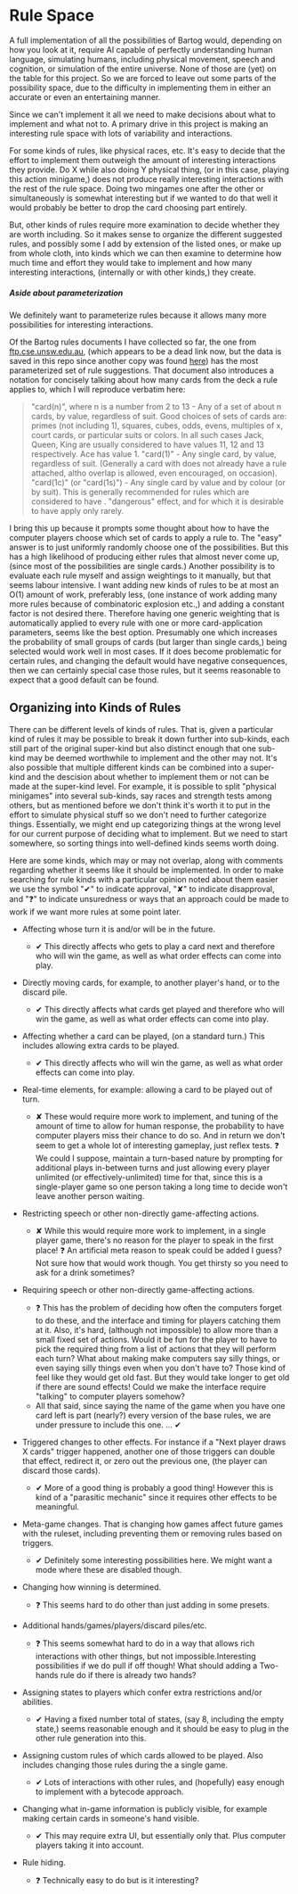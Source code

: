 # Rule Space

A full implementation of all the possibilities of Bartog would, depending on how you look at it, require AI capable of perfectly understanding human language, simulating humans, including physical movement, speech and cognition, or simulation of the entire universe. None of those are (yet) on the table for this project. So we are forced to leave out some parts of the possibility space, due to the difficulty in implementing them in either an accurate or even an entertaining manner.

Since we can't implement it all we need to make decisions about what to implement and what not to. A primary drive in this project is making an interesting rule space with lots of variability and interactions.

For some kinds of rules, like physical races, etc. It's easy to decide that the effort to implement them outweigh the amount of interesting interactions they provide. Do X while also doing Y physical thing, (or in this case, playing this action minigame,) does not produce really interesting interactions with the rest of the rule space. Doing two mingames one after the other or simultaneously is somewhat interesting but if we wanted to do that well it would probably be better to drop the card choosing part entirely.

But, other kinds of rules require more examination to decide whether they are worth including. So it makes sense to organize the different suggested rules, and possibly some I add by extension of the listed ones, or make up from whole cloth, into kinds which we can then examine to determine how much time and effort they would take to implement and how many interesting interactions, (internally or with other kinds,) they create.

##### Aside about parameterization

We definitely want to parameterize rules because it allows many more possibilities for interesting interactions.

Of the Bartog rules documents I have collected so far, the one from [ftp.cse.unsw.edu.au](ftp://ftp.cse.unsw.edu.au/pub/users/malcolmr/nomic/other_games/bartog.txt), (which appears to be a dead link now, but the data is saved in this repo since another copy was found [here](https://www.pagat.com/docs/bartog.txt)) has the most parameterized set of rule suggestions. That document also introduces a notation for concisely talking about how many cards from the deck a rule applies to, which I will reproduce verbatim here:

>"card(n)", where n is a number from 2 to 13
>        - Any of a set of about n cards, by value, regardless of suit. 
>          Good choices of sets of cards are: 
>          primes (not including 1), squares, cubes, odds, evens, 
>          multiples of x, court cards, or particular suits or colors.
>          In all such cases Jack, Queen, King are usually considered
>          to have values 11, 12 and 13 respectively. Ace has value 1.
>"card(1)"
>        - Any single card, by value, regardless of suit. (Generally a card
>          with does not already have a rule attached, altho overlap is 
>          allowed, even encouraged, on occasion).
>"card(1c)" (or "card(1s)")
>        - Any single card by value and by colour (or by suit). This is
>          generally recommended for rules which are considered to have
.          "dangerous" effect, and for which it is desirable to have apply
>          only rarely.

I bring this up because it prompts some thought about how to have the computer players choose which set of cards to apply a rule to. The "easy" answer is to just uniformly randomly choose one of the possibilities. But this has a high likelihood of producing either rules that almost never come up, (since most of the possibilities are single cards.) Another possibility is to evaluate each rule myself and assign weightings to it manually, but that seems labour intensive. I want adding new kinds of rules to be at most an O(1) amount of work, preferably less, (one instance of work adding many more rules because of combinatoric explosion etc.,) and adding a constant factor is not desired there. Therefore having one generic weighting that is automatically applied to every rule with one or more card-application parameters, seems like the best option. Presumably one which increases the probability of small groups of cards (but larger than single cards,) being selected would work well in most cases. If it does become problematic for certain rules, and changing the default would have negative consequences, then we can certainly special case those rules, but it seems reasonable to expect that a good default can be found.

## Organizing into Kinds of Rules

There can be different levels of kinds of rules. That is, given a particular kind of rules it may be possible to break it down further into sub-kinds, each still part of the original super-kind but also distinct enough that one sub-kind may be deemed worthwhile to implement and the other may not. It's also possible that multiple different kinds can be combined into a super-kind and the descision about whether to implement them or not can be made at the super-kind level. For example, it is possible to split "physical minigames" into several sub-kinds, say races and strength tests among others, but as mentioned before we don't think it's worth it to put in the effort to simulate physical stuff so we don't need to further categorize things. Essentially, we might end up categorizing things at the wrong level for our current purpose of deciding what to implement. But we need to start somewhere, so sorting things into well-defined kinds seems worth doing.

Here are some kinds, which may or may not overlap, along with comments regarding whether it seems like it should be implemented. In order to make searching for rule kinds with a particular opinion noted about them easier we use the symbol "✔" to indicate approval, "✘" to indicate disapproval, and "❓" to indicate unsuredness or ways that an approach could be made to work if we want more rules at some point later.

* Affecting whose turn it is and/or will be in the future.
    * ✔ This directly affects who gets to play a card next and therefore who will win the game, as well as what order effects can come into play. 

* Directly moving cards, for example, to another player's hand, or to the discard pile.
    * ✔ This directly affects what cards get played and therefore who will win the game, as well as what order effects can come into play. 

* Affecting whether a card can be played, (on a standard turn.) This includes allowing extra cards to be played.
    * ✔ This directly affects who will win the game, as well as what order effects can come into play. 

* Real-time elements, for example: allowing a card to be played out of turn.
    * ✘ These would require more work to implement, and tuning of the amount of time to allow for human response, the probability to have computer players miss their chance to do so. And in return we don't seem to get a whole lot of interesting gameplay, just reflex tests. ❓ We could I suppose, maintain a turn-based nature by prompting for additional plays in-between turns and just allowing every player unlimited (or effectively-unlimited) time for that, since this is a single-player game so one person taking a long time to decide won't leave another person waiting.

* Restricting speech or other non-directly game-affecting actions.
    * ✘ While this would require more work to implement, in a single player game, there's no reason for the player to speak in the first place! ❓ An artificial meta reason to speak could be added I guess? Not sure how that would work though. You get thirsty so you need to ask for a drink sometimes?

* Requiring speech or other non-directly game-affecting actions.
    * ❓ This has the problem of deciding how often the computers forget to do these, and the interface and timing for players catching them at it. Also, it's hard, (although not impossible) to allow more than a small fixed set of actions. Would it be fun for the player to have to pick the required thing from a list of actions that they will perform each turn? What about making make computers say silly things, or even saying silly things even when you don't have to? Those kind of feel like they would get old fast. But they would take longer to get old if there are sound effects! Could we make the interface require "talking" to computer players somehow?
    * All that said, since saying the name of the game when you have one card left is part (nearly?) every version of the base rules, we are under pressure to include this one. ... ✔ 

* Triggered changes to other effects. For instance if a "Next player draws X cards" trigger happened, another one of those triggers can double that effect, redirect it, or zero out the previous one, (the player can discard those cards).
    * ✔ More of a good thing is probably a good thing! However this is kind of a "parasitic mechanic" since it requires other effects to be meaningful.

* Meta-game changes. That is changing how games affect future games with the ruleset, including preventing them or removing rules based on triggers.
    * ✔ Definitely some interesting possibilities here. We might want a mode where these are disabled though.

* Changing how winning is determined.
    * ❓ This seems hard to do other than just adding in some presets.

* Additional hands/games/players/discard piles/etc.
    * ❓ This seems somewhat hard to do in a way that allows rich interactions with other things, but not impossible.Interesting possibilities if we do pull if off though! What should adding a Two-hands rule do if there is already two hands?

* Assigning states to players which confer extra restrictions and/or abilities.
    * ✔ Having a fixed number total of states, (say 8, including the empty state,) seems reasonable enough and it should be easy to plug in the other rule generation into this.

* Assigning custom rules of which cards allowed to be played. Also includes changing those rules during the a single game.
    * ✔ Lots of interactions with other rules, and (hopefully) easy enough to implement with a bytecode approach.

* Changing what in-game information is publicly visible, for example making certain cards in someone's hand visible.
    * ✔ This may require extra UI, but essentially only that. Plus computer players taking it into account.
    
* Rule hiding.
    * ❓ Technically easy to do but is it interesting?
